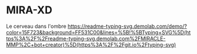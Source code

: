 # MIRA-XD
Le cerveau dans l'ombre 
https://readme-typing-svg.demolab.com/demo/?color=15F723&background=FF531C00&lines=%5B!%5BTyping+SVG%5D(https%3A%2F%2Freadme-typing-svg.demolab.com%2FMIRACLE-MMP%2C+bot+creator)%5D(https%3A%2F%2Fgit.io%2Ftyping-svg)
